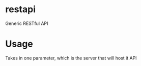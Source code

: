 # restapi
Generic RESTful API

# Usage
Takes in one parameter, which is the server that will host it API
